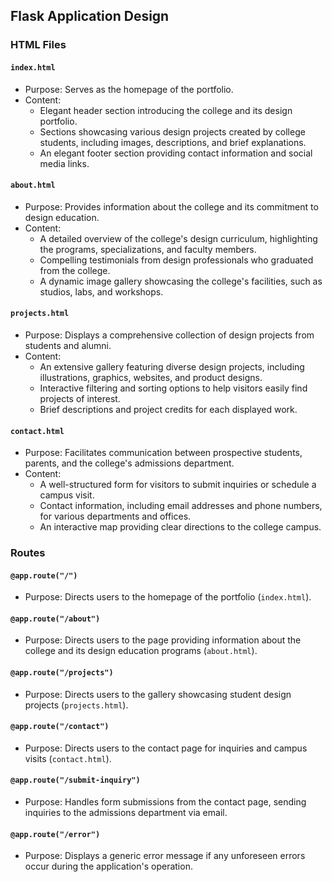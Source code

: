 ## Flask Application Design

### HTML Files

#### `index.html`

- Purpose: Serves as the homepage of the portfolio.
- Content:
  - Elegant header section introducing the college and its design portfolio.
  - Sections showcasing various design projects created by college students, including images, descriptions, and brief explanations.
  - An elegant footer section providing contact information and social media links.

#### `about.html`

- Purpose: Provides information about the college and its commitment to design education.
- Content:
  - A detailed overview of the college's design curriculum, highlighting the programs, specializations, and faculty members.
  - Compelling testimonials from design professionals who graduated from the college.
  - A dynamic image gallery showcasing the college's facilities, such as studios, labs, and workshops.

#### `projects.html`

- Purpose: Displays a comprehensive collection of design projects from students and alumni.
- Content:
  - An extensive gallery featuring diverse design projects, including illustrations, graphics, websites, and product designs.
  - Interactive filtering and sorting options to help visitors easily find projects of interest.
  - Brief descriptions and project credits for each displayed work.

#### `contact.html`

- Purpose: Facilitates communication between prospective students, parents, and the college's admissions department.
- Content:
  - A well-structured form for visitors to submit inquiries or schedule a campus visit.
  - Contact information, including email addresses and phone numbers, for various departments and offices.
  - An interactive map providing clear directions to the college campus.

### Routes

#### `@app.route("/")`

- Purpose: Directs users to the homepage of the portfolio (`index.html`).

#### `@app.route("/about")`

- Purpose: Directs users to the page providing information about the college and its design education programs (`about.html`).

#### `@app.route("/projects")`

- Purpose: Directs users to the gallery showcasing student design projects (`projects.html`).

#### `@app.route("/contact")`

- Purpose: Directs users to the contact page for inquiries and campus visits (`contact.html`).

#### `@app.route("/submit-inquiry")`

- Purpose: Handles form submissions from the contact page, sending inquiries to the admissions department via email.

#### `@app.route("/error")`

- Purpose: Displays a generic error message if any unforeseen errors occur during the application's operation.